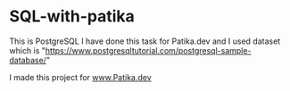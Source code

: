 # SQL-with-patika
This is PostgreSQL
I have done this task for Patika.dev and I used dataset which is "https://www.postgresqltutorial.com/postgresql-sample-database/"

I made this project for www.Patika.dev
